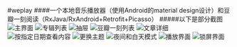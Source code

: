 

#weplay
####一个本地音乐播放器（使用Android的material design设计）和豆瓣一刻阅读（RxJava/RxAndroid+Retrofit+Picasso）
#####以下是部分截图
![主界面](https://github.com/Ezioer/weplay/blob/master/Screenshots/Screenshot_20170220-142817.png)
![专辑列表](https://github.com/Ezioer/weplay/blob/master/Screenshots/Screenshot_20170220-142822.png)
![抽屉](https://github.com/Ezioer/weplay/blob/master/Screenshots/Screenshot_20170220-142838.png)
![豆瓣一刻列表](https://github.com/Ezioer/weplay/blob/master/Screenshots/Screenshot_20170220-142844.png)
![文章详细](https://github.com/Ezioer/weplay/blob/master/Screenshots/Screenshot_20170220-142855.png)
![按指定日期查看内容](https://github.com/Ezioer/weplay/blob/master/Screenshots/Screenshot_20170220-142901.png)
![更换主题](https://github.com/Ezioer/weplay/blob/master/Screenshots/Screenshot_20170220-142908.png)
![夜间和白天模式](https://github.com/Ezioer/weplay/blob/master/Screenshots/Screenshot_20170220-142919.png)
![播放界面](https://github.com/Ezioer/weplay/blob/master/Screenshots/Screenshot_20170220-143018.png)
![锁屏界面](https://github.com/Ezioer/weplay/blob/master/Screenshots/Screenshot_20170220-143051.png)

   
   





 




 










































































































































































































